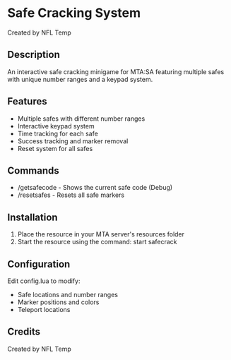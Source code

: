 # Safe Cracking System
Created by NFL Temp

## Description
An interactive safe cracking minigame for MTA:SA featuring multiple safes with unique number ranges and a keypad system.

## Features
- Multiple safes with different number ranges
- Interactive keypad system
- Time tracking for each safe
- Success tracking and marker removal
- Reset system for all safes

## Commands
- /getsafecode - Shows the current safe code (Debug)
- /resetsafes - Resets all safe markers

## Installation
1. Place the resource in your MTA server's resources folder
2. Start the resource using the command: start safecrack

## Configuration
Edit config.lua to modify:
- Safe locations and number ranges
- Marker positions and colors
- Teleport locations

## Credits
Created by NFL Temp 